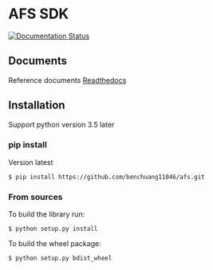 # AFS SDK

[![Documentation Status](https://readthedocs.org/projects/afs-docs/badge/?version=latest)](https://afs-docs.readthedocs.io/en/latest/?badge=latest)


## Documents
Reference documents [Readthedocs](http://afs-docs.readthedocs.io/en/latest/sdk/)


## Installation

Support python version 3.5 later

### pip install


Version latest
```
$ pip install https://github.com/benchuang11046/afs.git
```

### From sources


To build the library run:
```
$ python setup.py install
```

To build the wheel package:
```
$ python setup.py bdist_wheel
```
